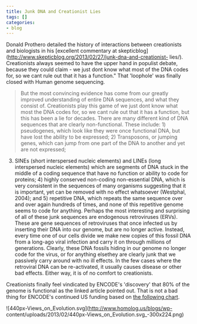 ```yaml
---
title: Junk DNA and Creationist Lies
tags: []
categories:
- blog
---
```

Donald Prothero detailed the history of interactions between creationists and
biologists in his [excellent commentary at
skepticblog](http://www.skepticblog.org/2013/02/27/junk-dna-and-creationist-
lies/). Creationists always seemed to have the upper hand in populist debate,
because they could claim - we just dont know what most of the DNA codes for,
so we cant rule out that it has a function." That 'loophole' was finally
closed with Human genome sequencing.
<!--more-->

> But the most convincing evidence has come from our greatly improved
understanding of entire DNA sequences, and what they consist of. Creationists
play this game of we just dont know what most the DNA codes for, so we cant
rule out that it has a function, but this has been a lie for decades. There
are many different kind of DNA sequences that are clearly non-functional.
These include: 1) pseudogenes, which look like they were once functional DNA,
but have lost the ability to be expressed; 2) Transposons, or jumping genes,
which can jump from one part of the DNA to another and yet are not expressed;
3) SINEs (short interspersed nucleic elements) and LINEs (long interspersed
nucleic elements) which are segments of DNA stuck in the middle of a coding
sequence that have no function or ability to code for proteins; 4) highly
conserved non-coding non-essential DNA, which is very consistent in the
sequences of many organisms suggesting that it is important, yet can be
removed with no effect whatsoever (Westphal, 2004); and 5) repetitive DNA,
which repeats the same sequence over and over again hundreds of times, and
none of this repetitive genome seems to code for anything. Perhaps the most
interesting and surprising of all of these junk sequences are endogenous
retroviruses (ERVs). These are gene sequences of retroviruses that once
infected us by inserting their DNA into our genome, but are no longer active.
Instead, every time one of our cells divide we make new copies of this fossil
DNA from a long-ago viral infection and carry it on through millions of
generations. Clearly, these DNA fossils hiding in our genome no longer code
for the virus, or for anything elsethey are clearly junk that we passively
carry around with no ill effects. In the few cases where the retroviral DNA
can be re-activated, it usually causes disease or other bad effects. Either
way, it is of no comfort to creationists.

Creationists finally feel vindicated by ENCODE's 'discovery' that 80% of the
genome is functional as the linked article pointed out. That is not a bad
thing for ENCODE's continued US funding based on [the following
chart](http://en.wikipedia.org/wiki/Level_of_support_for_evolution).

![440px-Views_on_Evolution.svg](http://www.homolog.us/blogs/wp-
content/uploads/2013/02/440px-Views_on_Evolution.svg_-300x224.png)

